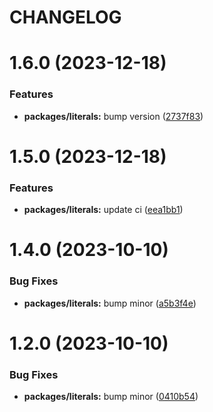 # CHANGELOG

# 1.6.0 (2023-12-18)


### Features

* **packages/literals:** bump version ([2737f83](https://github.mpi-internal.com/scmspain/frontend-all--pet-project-ts/commit/2737f83eda29f2ec861621ead351e47d6f679970))



# 1.5.0 (2023-12-18)


### Features

* **packages/literals:** update ci ([eea1bb1](https://github.mpi-internal.com/scmspain/frontend-all--pet-project-ts/commit/eea1bb1da36e15809943fd7f274b968c1b14c0fe))



# 1.4.0 (2023-10-10)


### Bug Fixes

* **packages/literals:** bump minor ([a5b3f4e](https://github.mpi-internal.com/scmspain/frontend-all--pet-project-ts/commit/a5b3f4e849f7d5096c45317cb3a4e0d6fe79c3b3))



# 1.2.0 (2023-10-10)


### Bug Fixes

* **packages/literals:** bump minor ([0410b54](https://github.mpi-internal.com/scmspain/frontend-all--pet-project-ts/commit/0410b54e90e5cfa2ba0be092b87baba1e0f121e2))



